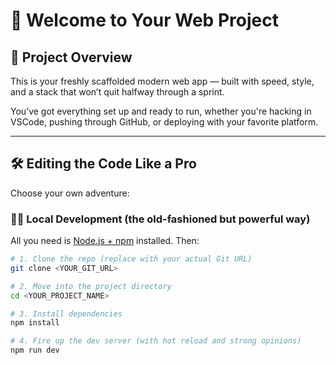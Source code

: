 # 🚀 Welcome to Your Web Project

## 🧾 Project Overview

This is your freshly scaffolded modern web app — built with speed, style, and a stack that won’t quit halfway through a sprint.

You’ve got everything set up and ready to run, whether you're hacking in VSCode, pushing through GitHub, or deploying with your favorite platform.

---

## 🛠️ Editing the Code Like a Pro

Choose your own adventure:

### 🧑‍💻 Local Development (the old-fashioned but powerful way)

All you need is [Node.js + npm](https://github.com/nvm-sh/nvm#installing-and-updating) installed. Then:

```bash
# 1. Clone the repo (replace with your actual Git URL)
git clone <YOUR_GIT_URL>

# 2. Move into the project directory
cd <YOUR_PROJECT_NAME>

# 3. Install dependencies
npm install

# 4. Fire up the dev server (with hot reload and strong opinions)
npm run dev
